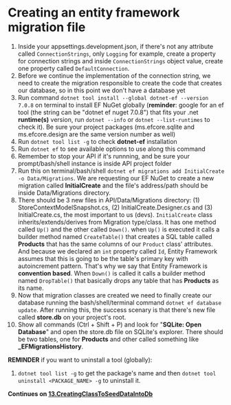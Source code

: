 # Creating an entity framework migration file
1. Inside your appsettings.development.json, if there's not any attribute called ``ConnectionStrings``, only ``Logging`` for example, create a property for connection strings and inside ``ConnectionStrings`` object value, create one property called ``DefaultConnection``. 
2. Before we continue the implementation of the connection string, we need to create the migration responsible to create the code that creates our database, so in this point we don't have a database yet 
3. Run command ``dotnet tool install --global dotnet-ef --version 7.0.8`` on terminal to install EF NuGet globally (**reminder**: google for an ef tool (the string can be "dotnet ef nuget 7.0.8") that fits your .net **runtime(s)** version, run ``dotnet --info`` or ``dotnet --list-runtimes`` to check it). Be sure your project packages (ms.efcore.sqlite and ms.efcore.design are the same version number as well)
4. Run ``dotnet tool list -g`` to check **dotnet-ef** installation 
5. Run ``dotnet ef`` to see available options to use along this command 
6. Remember to stop your API if it's runnning, and be sure your prompt/bash/shell instance is inside API project folder 
7. Run this on terminal/bash/shell ``dotnet ef migrations add InitialCreate -o Data/Migrations``. We are requesting our EF NuGet to create a new migration called **InitialCreate** and the file's address/path should be inside Data/Migrations directory. 
8. There should be 3 new files in API/Data/Migrations directory: (1) StoreContextModelSnapshot.cs, (2) InitialCreate.Designer.cs and (3) InitialCreate.cs, the most important to us (devs). ``InitialCreate`` class inherits/extends/derives from Migration type/class. It has one method called ``Up()`` and the other called ``Down()``. when ``Up()`` is executed it calls a builder method named ``CreateTable()`` that creates a SQL table called **Products** that has the same columns of our ``Product`` class' attributes. And because we declared an ``int`` property called ``Id``, Entity Framework assumes that this is going to be the table's primary key with autoincrement pattern. That's why we say that Entity Framework is **convention based**. When ``Down()`` is called it calls a builder method named ``DropTable()`` that basically drops any table that has **Products** as its name. 
9. Now that migration classes are created we need to finally create our database running the bash/shell/terminal command ``dotnet ef database update``. After running this, the success scenary is that there's new file called **store.db** on your project's root. 
10. Show all commands (Ctrl + Shift + P) and look for "**SQLite: Open Database**" and open the store.db file on SQLite's explorer. There should be two tables, one for **Products** and other called something like **_EFMigrationsHistory**. 



**REMINDER** if you want to uninstall a tool (globally): 
1. ``dotnet tool list -g`` to get the package's name and then ``dotnet tool uninstall <PACKAGE_NAME> -g`` to uninstall it.                
   
      
           
**Continues on [13.CreatingClassToSeedDataIntoDb](./13.CreatingClassToSeedDataIntoDb.md)**




